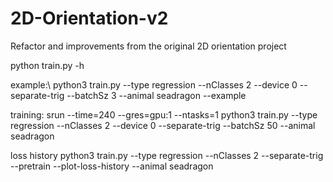# 2D-Orientation-v2
Refactor and improvements from the original 2D orientation project

python train.py -h

example:\\
python3 train.py --type regression --nClasses 2 --device 0 --separate-trig --batchSz 3 --animal seadragon --example

training:
srun --time=240 --gres=gpu:1 --ntasks=1 python3 train.py --type regression --nClasses 2 --device 0 --separate-trig --batchSz 50 --animal seadragon

loss history
python3 train.py --type regression --nClasses 2 --separate-trig --pretrain --plot-loss-history --animal seadragon

